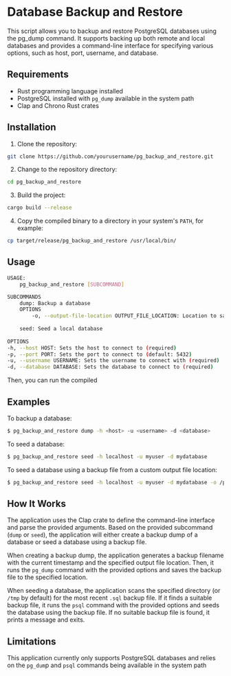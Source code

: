 # Database Backup and Restore

This script allows you to backup and restore PostgreSQL databases using the pg_dump command. It supports backing up both remote and local databases and provides a command-line interface for specifying various options, such as host, port, username, and database.

## Requirements

- Rust programming language installed
- PostgreSQL installed with `pg_dump` available in the system path
- Clap and Chrono Rust crates

## Installation

1. Clone the repository:

```bash
git clone https://github.com/yourusername/pg_backup_and_restore.git
```

2. Change to the repository directory:

```bash
cd pg_backup_and_restore
```

3. Build the project:

```bash
cargo build --release
```

4. Copy the compiled binary to a directory in your system's `PATH`, for example:

```bash
cp target/release/pg_backup_and_restore /usr/local/bin/
```

## Usage

```bash
USAGE: 
    pg_backup_and_restore [SUBCOMMAND]

SUBCOMMANDS
    dump: Backup a database
    OPTIONS
        -o, --output-file-location OUTPUT_FILE_LOCATION: Location to save the backup file (default: .)
    
    seed: Seed a local database
        
OPTIONS
-h, --host HOST: Sets the host to connect to (required)
-p, --port PORT: Sets the port to connect to (default: 5432)
-u, --username USERNAME: Sets the username to connect with (required)
-d, --database DATABASE: Sets the database to connect to (required)
```

Then, you can run the compiled

## Examples

To backup a database:

```bash
$ pg_backup_and_restore dump -h <host> -u <username> -d <database>
```

To seed a database:

```bash
$ pg_backup_and_restore seed -h localhost -u myuser -d mydatabase
```

To seed a database using a backup file from a custom output file location:

```bash
$ pg_backup_and_restore seed -h localhost -u myuser -d mydatabase -o /path/to/backups
```

## How It Works

The application uses the Clap crate to define the command-line interface and parse the provided arguments. Based on the provided subcommand (`dump` or `seed`), the application will either create a backup dump of a database or seed a database using a backup file.

When creating a backup dump, the application generates a backup filename with the current timestamp and the specified output file location. Then, it runs the `pg_dump` command with the provided options and saves the backup file to the specified location.

When seeding a database, the application scans the specified directory (or `/tmp` by default) for the most recent `.sql` backup file. If it finds a suitable backup file, it runs the `psql` command with the provided options and seeds the database using the backup file. If no suitable backup file is found, it prints a message and exits.

## Limitations

This application currently only supports PostgreSQL databases and relies on the `pg_dum`p and `psql` commands being available in the system path